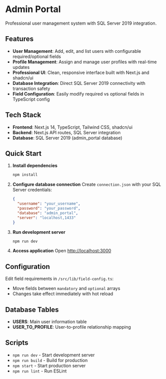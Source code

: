 # Admin Portal

Professional user management system with SQL Server 2019 integration.

## Features

- **User Management**: Add, edit, and list users with configurable required/optional fields
- **Profile Management**: Assign and manage user profiles with real-time updates
- **Professional UI**: Clean, responsive interface built with Next.js and shadcn/ui
- **Database Integration**: Direct SQL Server 2019 connectivity with transaction safety
- **Field Configuration**: Easily modify required vs optional fields in TypeScript config

## Tech Stack

- **Frontend**: Next.js 14, TypeScript, Tailwind CSS, shadcn/ui
- **Backend**: Next.js API routes, SQL Server integration
- **Database**: SQL Server 2019 (admin_portal database)

## Quick Start

1. **Install dependencies**
   ```bash
   npm install
   ```

2. **Configure database connection**
   Create `connection.json` with your SQL Server credentials:
   ```json
   {
     "username": "your_username",
     "password": "your_password", 
     "database": "admin_portal",
     "server": "localhost,1433"
   }
   ```

3. **Run development server**
   ```bash
   npm run dev
   ```

4. **Access application**
   Open [http://localhost:3000](http://localhost:3000)

## Configuration

Edit field requirements in `/src/lib/field-config.ts`:
- Move fields between `mandatory` and `optional` arrays
- Changes take effect immediately with hot reload

## Database Tables

- **USERS**: Main user information table
- **USER_TO_PROFILE**: User-to-profile relationship mapping

## Scripts

- `npm run dev` - Start development server
- `npm run build` - Build for production
- `npm start` - Start production server
- `npm run lint` - Run ESLint